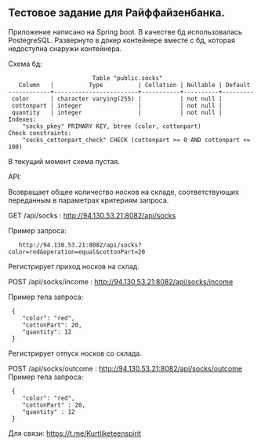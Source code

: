 ## Тестовое задание для Райффайзенбанка.
Приложение написано на Spring boot.
В качестве бд использовалась PostegreSQL.
Развернуто в докер контейнере вместе с бд, которая недоступна снаружи контейнера.

Схема бд: 

                            Table "public.socks"
       Column   |          Type          | Collation | Nullable | Default
    ------------+------------------------+-----------+----------+---------
     color      | character varying(255) |           | not null |
     cottonpart | integer                |           | not null |
     quantity   | integer                |           | not null |
    Indexes:
        "socks_pkey" PRIMARY KEY, btree (color, cottonpart)
    Check constraints:
        "socks_cottonpart_check" CHECK (cottonpart >= 0 AND cottonpart <= 100)
        
 В текущий момент схема пустая.
    
    
API:

  Возвращает общее количество носков на складе, соответствующих переданным в параметрах критериям запроса.
  
  GET /api/socks : http://94.130.53.21:8082/api/socks
  
  Пример запроса: 
  
       http://94.130.53.21:8082/api/socks?color=red&operation=equal&cottonPart=20
       
  Регистрирует приход носков на склад.
  
  POST /api/socks/income : http://94.130.53.21:8082/api/socks/income
  
  
  Пример тела запроса: 
  
     {
        "color": "red",
        "cottonPart": 20,
        "quantity": 12
     } 
     
  Регистрирует отпуск носков со склада.
  
  POST /api/socks/outcome : http://94.130.53.21:8082/api/socks/outcome
  Пример тела запроса: 
  
     {
        "color": "red",
        "cottonPart" : 20,
        "quantity" : 12
     } 
     
  Для связи:  https://t.me/Kurtliketeenspirit

